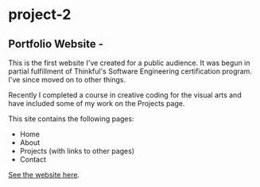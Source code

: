 # project-2
## Portfolio Website -
This is the first website I've created for a public audience. It was begun in partial fulfillment of Thinkful's Software Engineering certification program. I've since moved on to other things.

Recently I completed a course in creative coding for the visual arts and have included some of my work on the Projects page.

This site contains the following pages:
* Home
* About
* Projects (with links to other pages)
* Contact

[See the website here](https://jt-martin.com/). 
